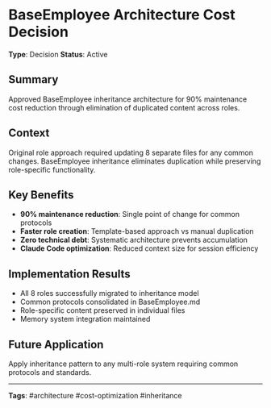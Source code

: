 # BaseEmployee Architecture Cost Decision

**Type**: Decision
**Status**: Active

## Summary
Approved BaseEmployee inheritance architecture for 90% maintenance cost reduction through elimination of duplicated content across roles.

## Context
Original role approach required updating 8 separate files for any common changes. BaseEmployee inheritance eliminates duplication while preserving role-specific functionality.

## Key Benefits
- **90% maintenance reduction**: Single point of change for common protocols
- **Faster role creation**: Template-based approach vs manual duplication
- **Zero technical debt**: Systematic architecture prevents accumulation
- **Claude Code optimization**: Reduced context size for session efficiency

## Implementation Results
- All 8 roles successfully migrated to inheritance model
- Common protocols consolidated in BaseEmployee.md
- Role-specific content preserved in individual files
- Memory system integration maintained

## Future Application
Apply inheritance pattern to any multi-role system requiring common protocols and standards.

---
**Tags**: #architecture #cost-optimization #inheritance
